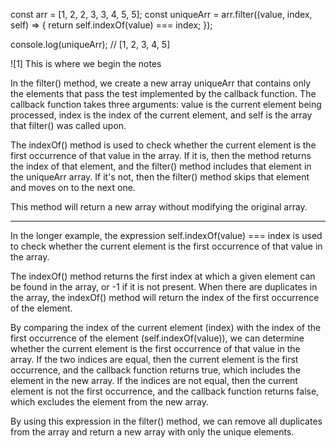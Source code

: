 const arr = [1, 2, 2, 3, 3, 4, 5, 5];
const uniqueArr = arr.filter((value, index, self) => {
  return self.indexOf(value) === index;
});

console.log(uniqueArr); // [1, 2, 3, 4, 5]

![1] This is where we begin the notes


In the filter() method, we create a new array uniqueArr that contains only the elements that pass the test implemented by the callback function. The callback function takes three arguments: value is the current element being processed, index is the index of the current element, and self is the array that filter() was called upon.

The indexOf() method is used to check whether the current element is the first occurrence of that value in the array. If it is, then the method returns the index of that element, and the filter() method includes that element in the uniqueArr array. If it's not, then the filter() method skips that element and moves on to the next one.

This method will return a new array without modifying the original array.

------------------------------------

In the longer example, the expression self.indexOf(value) === index is used to check whether the current element is the first occurrence of that value in the array.

The indexOf() method returns the first index at which a given element can be found in the array, or -1 if it is not present. When there are duplicates in the array, the indexOf() method will return the index of the first occurrence of the element.

By comparing the index of the current element (index) with the index of the first occurrence of the element (self.indexOf(value)), we can determine whether the current element is the first occurrence of that value in the array. If the two indices are equal, then the current element is the first occurrence, and the callback function returns true, which includes the element in the new array. If the indices are not equal, then the current element is not the first occurrence, and the callback function returns false, which excludes the element from the new array.

By using this expression in the filter() method, we can remove all duplicates from the array and return a new array with only the unique elements.